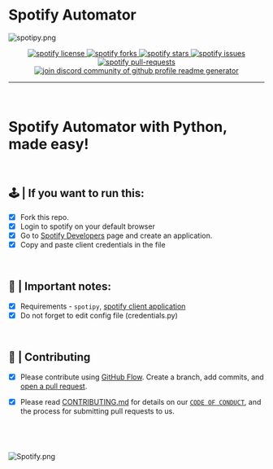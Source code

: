 # Spotify Automator
![spotipy.png](https://i.imgur.com/h8dQgZ4.jpg)


<p align="center">
<a href="https://github.com/Gaming-Rowdies/spotify/blob/main/LICENSE" target="blank">
<img src="https://img.shields.io/github/license/Gaming-Rowdies/spotify?style=flat-square" alt="spotify license" />
</a>
<a href="https://github.com/Gaming-Rowdies/spotify/fork" target="blank">
<img src="https://img.shields.io/github/forks/Gaming-Rowdies/spotify?style=flat-square" alt="spotify forks"/>
</a>
<a href="https://github.com/Gaming-Rowdies/spotify/stargazers" target="blank">
<img src="https://img.shields.io/github/stars/Gaming-Rowdies/spotify?style=flat-square" alt="spotify stars"/>
</a>
<a href="https://github.com/Gaming-Rowdies/spotify/issues" target="blank">
<img src="https://img.shields.io/github/issues/Gaming-Rowdies/spotify?style=flat-square" alt="spotify issues"/>
</a>
<a href="https://github.com/Gaming-Rowdies/spotify/pulls" target="blank">
<img src="https://img.shields.io/github/issues-pr/Gaming-Rowdies/spotify?style=flat-square" alt="spotify pull-requests"/>
</a>
<a href="https://discord.gg/wSQkypN" target="blank">
<img src="https://img.shields.io/discord/751768052994932797?label=Join%20Community&logo=discord&style=flat-square" alt="join discord community of github profile readme generator"/>
</a>
</p>

---
​
​
# **Spotify Automator** with **Python**, made easy!

​
## 🕹️ | If you want to run this:
- [x] Fork this repo.
- [x] Login to spotify on your default browser
- [x] Go to [Spotify Developers](https://developer.spotify.com/dashboard/) page and create an application.
- [x] Copy and paste client credentials in the file

​
## 🎯 | Important notes:
- [x] Requirements - `spotipy`, [spotify client application](https://developer.spotify.com/dashboard/applications)
- [x] Do not forget to edit config file (credentials.py)

​​
## 🍰 | Contributing
- [x] Please contribute using [GitHub Flow](https://guides.github.com/introduction/flow). Create a branch, add commits, and [open a pull request](https://github.com/Gaming-Rowdies/spotify/compare).
- [x] Please read [CONTRIBUTING.md](CONTRIBUTING.md) for details on our [`CODE OF CONDUCT`](CODE_OF_CONDUCT.md), and the process for submitting pull requests to us.


​
----------------------------------------------
![Spotify.png](https://i.imgur.com/jhNS2Jk.png)